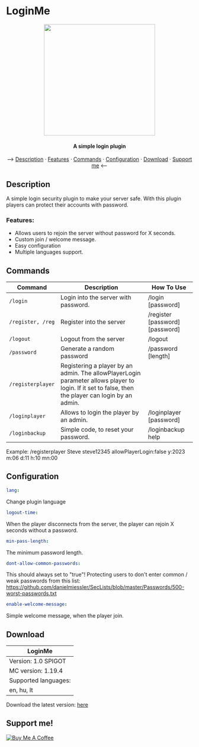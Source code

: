 <h1>
LoginMe
</h1>
<center><img src="https://github.com/OnePlugins/LoginMe/assets/78733248/59edfa69-edca-4193-954d-61cb7c56e450" width="300px"><h4>A simple login plugin</h4></center>
<p align="center">
  --> <a href="#description">Description</a> ·
  <a href="#features">Features</a> ·
  <a href="#commands">Commands</a> ·
  <a href="#configuration">Configuration</a> ·
  <a href="#download">Download</a> ·
  <a href="#support-me">Support me</a> <--
</p>

## Description
A simple login security plugin to make your server safe.
With this plugin players can protect their accounts with password.

### Features:
 - Allows users to rejoin the server without password for X seconds.
 - Custom join / welcome message.
 - Easy configuration
 - Multiple languages support.

## Commands
| Command | Description | How To Use |
| --- | --- | --- |
| `/login` | Login into the server with password. | /login [password] |
| `/register, /reg` | Register into the server | /register [password] [password] |
| `/logout` | Logout from the server | /logout |
| `/password` | Generate a random password | /password [length] | /registerplayer <player> [password] allowPlayerLogin:<true/false> [y:<year> m:<month> d:<day> h:<hour> mn:<minute>] |
| `/registerplayer` | Registering a player by an admin. The allowPlayerLogin parameter allows player to login. If it set to false, then the player can login by an admin. |
| `/loginplayer` | Allows to login the player by an admin. | /loginplayer <player> [password] |
| `/loginbackup` | Simple code, to reset your password. | /loginbackup help |
 
Example: /registerplayer Steve steve12345 allowPlayerLogin:false y:2023 m:06 d:11 h:10 mn:00
  
## Configuration
```yaml
lang:
```
Change plugin language
```yaml
logout-time:
```
 When the player disconnects from the server, the player can rejoin X seconds without a password.
```yaml
min-pass-length:
```
The minimum password length.
```yaml
dont-allow-common-passwords:
```
This should always set to "true"! Protecting users to don't enter common / weak passwords from this list: 
https://github.com/danielmiessler/SecLists/blob/master/Passwords/500-worst-passwords.txt
```yaml
enable-welcome-message:
```
Simple welcome message, when the player join.

## Download
|           LoginMe           |
|-----------------------------|
| Version: 1.0 SPIGOT                |
| MC version: 1.19.4          |
| Supported languages:  |
| en, hu, lt |

<p>Download the latest version: <a href="https://github.com/OnePlugins/LoginMe/releases/">here</a></p>

## Support me!
<a href="https://www.buymeacoffee.com/bence912" target="_blank"><img src="https://www.buymeacoffee.com/assets/img/custom_images/purple_img.png" alt="Buy Me A Coffee">
